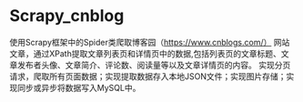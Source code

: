 # Scrapy_cnblog
使用Scrapy框架中的Spider类爬取博客园（https://www.cnblogs.com/） 网站文章，通过XPath提取文章列表页和详情页中的数据,包括列表页的文章标题、文章发布者头像、文章简介、评论数、阅读量等以及文章详情页的内容。 
实现分页请求，爬取所有页面数据；实现提取数据存入本地JSON文件；实现图片存储；实现同步或异步将数据写入MySQL中。
